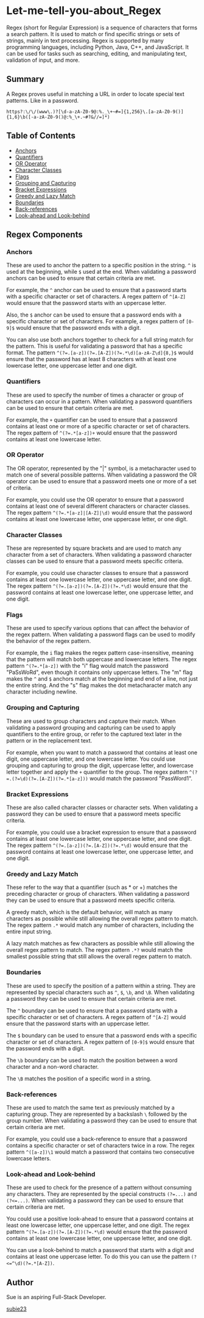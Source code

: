 # Let-me-tell-you-about_Regex

Regex (short for Regular Expression) is a sequence of characters that forms a search pattern. It is used to match or find specific strings or sets of strings, mainly in text processing. Regex is supported by many programming languages, including Python, Java, C++, and JavaScript. It can be used for tasks such as searching, editing, and manipulating text, validation of input, and more.

## Summary

A Regex proves useful in matching a URL in order to locate special text patterns. Like in a password.
```
https?:\/\/(www\.)?[\d-a-zA-Z0-9@:%._\+~#=]{1,256}\.[a-zA-Z0-9()]{1,6}\b([-a-zA-Z0-9()@:%_\+.~#?&//=]*)
```
## Table of Contents

- [Anchors](#anchors)
- [Quantifiers](#quantifiers)
- [OR Operator](#or-operator)
- [Character Classes](#character-classes)
- [Flags](#flags)
- [Grouping and Capturing](#grouping-and-capturing)
- [Bracket Expressions](#bracket-expressions)
- [Greedy and Lazy Match](#greedy-and-lazy-match)
- [Boundaries](#boundaries)
- [Back-references](#back-references)
- [Look-ahead and Look-behind](#look-ahead-and-look-behind)

## Regex Components

### Anchors
These are used to anchor the pattern to a specific position in the string. `^` is used at the beginning, while `$` used at the end. When validating a password anchors can be used to ensure that certain criteria are met.

For example, the `^` anchor can be used to ensure that a password starts with a specific character or set of characters. A regex pattern of `^[A-Z]` would ensure that the password starts with an uppercase letter.

Also, the `$` anchor can be used to ensure that a password ends with a specific character or set of characters. For example, a regex pattern of `[0-9]$` would ensure that the password ends with a digit.

You can also use both anchors together to check for a full string match for the pattern. This is useful for validating a password that has a specific format. The pattern `^(?=.[a-z])(?=.[A-Z])(?=.*\d)[a-zA-Z\d]{8,}$` would ensure that the password has at least 8 characters with at least one lowercase letter, one uppercase letter and one digit.

### Quantifiers
These are used to specify the number of times a character or group of characters can occur in a pattern. When validating a password quantifiers can be used to ensure that certain criteria are met.

For example, the `+` quantifier can be used to ensure that a password contains at least one or more of a specific character or set of characters. The regex pattern of `^(?=.*[a-z])+` would ensure that the password contains at least one lowercase letter.

### OR Operator
The OR operator, represented by the "|" symbol, is a metacharacter used to match one of several possible patterns. When validating a password the OR operator can be used to ensure that a password meets one or more of a set of criteria.

For example, you could use the OR operator to ensure that a password contains at least one of several different characters or character classes. The regex pattern `^(?=.*[a-z]|[A-Z]|\d)` would ensure that the password contains at least one lowercase letter, one uppercase letter, or one digit.

### Character Classes
These are represented by square brackets and are used to match any character from a set of characters. When validating a password character classes can be used to ensure that a password meets specific criteria.

For example, you could use character classes to ensure that a password contains at least one lowercase letter, one uppercase letter, and one digit. The regex pattern `^(?=.[a-z])(?=.[A-Z])(?=.*\d)` would ensure that the password contains at least one lowercase letter, one uppercase letter, and one digit.

### Flags
These are used to specify various options that can affect the behavior of the regex pattern. When validating a password flags can be used to modify the behavior of the regex pattern.

For example, the `i` flag makes the regex pattern case-insensitive, meaning that the pattern will match both uppercase and lowercase letters. The regex pattern `^(?=.*[a-z])` with the "i" flag would match the password "PaSsWoRd", even though it contains only uppercase letters. The "m" flag makes the `^` and `$` anchors match at the beginning and end of a line, not just the entire string. And the "s" flag makes the dot metacharacter match any character including newline.

### Grouping and Capturing
These are used to group characters and capture their match. When validating a password grouping and capturing can be used to apply quantifiers to the entire group, or refer to the captured text later in the pattern or in the replacement text.

For example, when you want to match a password that contains at least one digit, one uppercase letter, and one lowercase letter. You could use grouping and capturing to group the digit, uppercase letter, and lowercase letter together and apply the `+` quantifier to the group. The regex pattern `^(?=.(?=\d)(?=.[A-Z])(?=.*[a-z]))` would match the password "PassWord1".

### Bracket Expressions
These are also called character classes or character sets. When validating a password they can be used to ensure that a password meets specific criteria.

For example, you could use a bracket expression to ensure that a password contains at least one lowercase letter, one uppercase letter, and one digit. The regex pattern `^(?=.[a-z])(?=.[A-Z])(?=.*\d)` would ensure that the password contains at least one lowercase letter, one uppercase letter, and one digit.

### Greedy and Lazy Match
These refer to the way that a quantifier (such as * or +) matches the preceding character or group of characters. When validating a password they can be used to ensure that a password meets specific criteria. 

A greedy match, which is the default behavior, will match as many characters as possible while still allowing the overall regex pattern to match. The regex pattern `.*` would match any number of characters, including the entire input string.

A lazy match matches as few characters as possible while still allowing the overall regex pattern to match. The regex pattern `.*?` would match the smallest possible string that still allows the overall regex pattern to match.

### Boundaries
These are used to specify the position of a pattern within a string. They are represented by special characters such as `^`, `$`, `\b`, and `\B`. When validating a password they can be used to ensure that certain criteria are met.

The `^` boundary can be used to ensure that a password starts with a specific character or set of characters. A regex pattern of `^[A-Z]` would ensure that the password starts with an uppercase letter.

The `$` boundary can be used to ensure that a password ends with a specific character or set of characters. A regex pattern of `[0-9]$` would ensure that the password ends with a digit.

The `\b` boundary can be used to match the position between a word character and a non-word character. 

The `\B` matches the position of a specific word in a string.

### Back-references
These are used to match the same text as previously matched by a capturing group. They are represented by a backslash `\` followed by the group number. When validating a password they can be used to ensure that certain criteria are met. 

For example, you could use a back-reference to ensure that a password contains a specific character or set of characters twice in a row. The regex pattern `^([a-z])\1` would match a password that contains two consecutive lowercase letters.

### Look-ahead and Look-behind
These are used to check for the presence of a pattern without consuming any characters. They are represented by the special constructs `(?=...)` and `(?<=...)`. When validating a password they can be used to ensure that certain criteria are met.

You could use a positive look-ahead to ensure that a password contains at least one lowercase letter, one uppercase letter, and one digit. The regex pattern `^(?=.[a-z])(?=.[A-Z])(?=.*\d)` would ensure that the password contains at least one lowercase letter, one uppercase letter, and one digit.

You can use a look-behind to match a password that starts with a digit and contains at least one uppercase letter. To do this you can use the pattern `(?<=^\d)(?=.*[A-Z])`.

## Author
Sue is an aspiring Full-Stack Developer.

[subie23](https://github.com/subie23)

